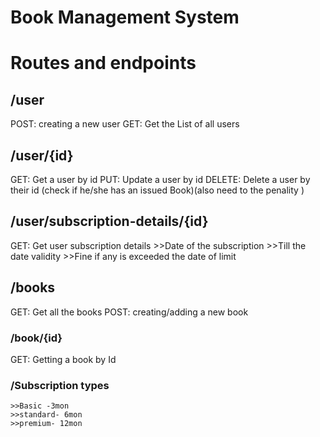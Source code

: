 # Book Management System
# Routes and endpoints

## /user
POST: creating a new user
GET: Get the List of all users

## /user/{id}
GET: Get a user by id
PUT: Update a user by id
DELETE: Delete a user by their id (check if he/she has an issued Book)(also need to the penality )

## /user/subscription-details/{id}
GET: Get user subscription details
    >>Date of the subscription
    >>Till the date validity
    >>Fine if any is exceeded the date of limit


## /books
GET: Get all the books
POST: creating/adding a new book

### /book/{id}
GET: Getting a book by Id

### /Subscription types
    >>Basic -3mon
    >>standard- 6mon
    >>premium- 12mon